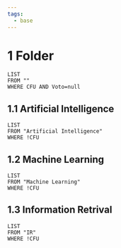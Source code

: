 ```yaml
---
tags:
  - base
---
```

# 1 Folder
```dataview
LIST
FROM ""
WHERE CFU AND Voto=null
```
## 1.1 Artificial Intelligence
```dataview
LIST
FROM "Artificial Intelligence"
WHERE !CFU
```

## 1.2 Machine Learning
```dataview
LIST
FROM "Machine Learning"
WHERE !CFU
```

## 1.3 Information Retrival
```dataview
LIST
FROM "IR"
WHERE !CFU
```

